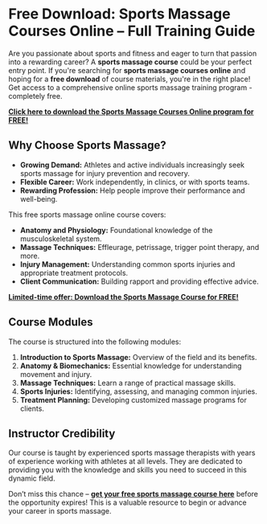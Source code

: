 # Free Download: Sports Massage Courses Online – Full Training Guide

Are you passionate about sports and fitness and eager to turn that passion into a rewarding career? A **sports massage course** could be your perfect entry point. If you're searching for **sports massage courses online** and hoping for a **free download** of course materials, you're in the right place! Get access to a comprehensive online sports massage training program - completely free.

[**Click here to download the Sports Massage Courses Online program for FREE!**](https://udemywork.com/sports-massage-courses-online)

## Why Choose Sports Massage?

*   **Growing Demand:** Athletes and active individuals increasingly seek sports massage for injury prevention and recovery.
*   **Flexible Career:** Work independently, in clinics, or with sports teams.
*   **Rewarding Profession:** Help people improve their performance and well-being.

This free sports massage online course covers:

*   **Anatomy and Physiology:** Foundational knowledge of the musculoskeletal system.
*   **Massage Techniques:** Effleurage, petrissage, trigger point therapy, and more.
*   **Injury Management:** Understanding common sports injuries and appropriate treatment protocols.
*   **Client Communication:** Building rapport and providing effective advice.

[**Limited-time offer: Download the Sports Massage Course for FREE!**](https://udemywork.com/sports-massage-courses-online)

## Course Modules

The course is structured into the following modules:

1.  **Introduction to Sports Massage:** Overview of the field and its benefits.
2.  **Anatomy & Biomechanics:** Essential knowledge for understanding movement and injury.
3.  **Massage Techniques:** Learn a range of practical massage skills.
4.  **Sports Injuries:** Identifying, assessing, and managing common injuries.
5.  **Treatment Planning:** Developing customized massage programs for clients.

## Instructor Credibility

Our course is taught by experienced sports massage therapists with years of experience working with athletes at all levels. They are dedicated to providing you with the knowledge and skills you need to succeed in this dynamic field.

Don’t miss this chance – **[get your free sports massage course here](https://udemywork.com/sports-massage-courses-online)** before the opportunity expires! This is a valuable resource to begin or advance your career in sports massage.
